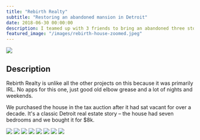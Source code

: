 ```yaml
---
title: "Rebirth Realty"
subtitle: "Restoring an abandoned mansion in Detroit"
date: 2018-06-30 00:00:00
description: I teamed up with 3 friends to bring an abandoned three story, seven bedroom back to life.
featured_image: "/images/rebirth-house-zoomed.jpeg"
---
```


![](/images/castle-team.jpeg)

## Description

Rebirth Realty is unlike all the other projects on this because it was primarily IRL. No apps for this one, just good old elbow grease and a lot of nights and weekends.

We purchased the house in the tax auction after it had sat vacant for over a decade. It's a classic Detroit real estate story – the house had seven bedrooms and we bought it for $8k.

<div class="gallery" data-columns="3">
  <img src="/images/rebirth-1.jpeg" />
  <img src="/images/rebirth-2.jpeg" />
  <img src="/images/rebirth-6.jpeg" />
  <img src="/images/rebirth-7.jpeg" />
  <img src="/images/rebirth-8.jpeg" />
  <img src="/images/rebirth-4.png" />
  <img src="/images/rebirth-5.jpeg" />
  <img src="/images/rebirth-3.jpeg" />
</div>
